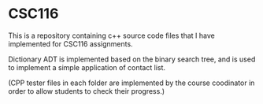 # CSC116

This is a repository containing c++ source code files that I have implemented for CSC116 assignments.

Dictionary ADT is implemented based on the binary search tree, and is used to implement a simple application of contact list.

(CPP tester files in each folder are implemented by the course coodinator in order to allow students to check their progress.)
